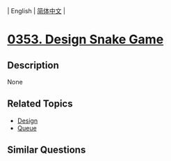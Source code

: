 
| English | [简体中文](README.md) |
# [0353. Design Snake Game](https://leetcode-cn.com/problems/design-snake-game/)
## Description
None
## Related Topics
- [Design](https://leetcode-cn.com/tag/design)
- [Queue](https://leetcode-cn.com/tag/queue)
## Similar Questions

